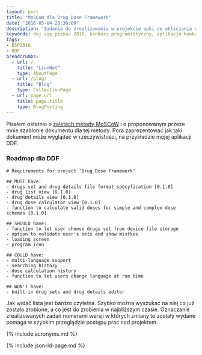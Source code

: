```yaml
---
layout: post
title: "MoSCoW dla Drug Dose Framework"
date: "2016-05-04 20:30:00"
description: 'Zadania do zrealizowania w projekcie apki do obliczania dawek leków'
keywords: daj się poznać 2016, konkurs programistyczny, aplikacja konkursowa, drug dose framework, aplikacja mobilna, pas pediatryczny, dawkowanie leków, ionic framework, metoda MoSCoW, zbieranie wymagań, analiza wymagań,  must have, should have, could have, wont have, minimum usable subset, markdown
tags:
- DSP2016
- DDF
breadcrumbs:
  - url: /
    title: "LionNet"
    type: AboutPage
  - url: /blog/
    title: "Blog"
    type: CollectionPage
  - url: page.url
    title: page.title
    type: BlogPosting
---
```


Pisałem ostatnio o [zaletach metody MoSCoW][1] i o proponowanym przeze mnie szablonie
dokumentu dla tej metody. Pora zaprezentować jak taki dokument może wyglądać w 
rzeczywistości, na przykładzie mojej aplikacji DDF.

### Roadmap dla DDF

    # Requirements for project 'Drug Dose Framework'

    ## MUST have:
    - drugs set and drug details file format specyfication [0.1.0]
    - drug list view [0.1.0]
    - drug details view [0.1.0]
    - drug dose calculator view [0.1.0]
    - function to calculate valid doses for simple and complex dose schemas [0.1.0]

    ## SHOULD have:
    - function to let user choose drugs set from device file storage
    - option to validate user's sets and show mistkes
    - loading screen
    - program icon

    ## COULD have:
    - multi-language support
    - searching history
    - dose calculation history
    - function to let users change language at run time

    ## WON'T have:
    - built-in drug sets and drug details editor

Jak widać lista jest bardzo czytelna. Szybko można wyszukać na niej co już zostało
zrobione, a co jest do zrobienia w najbliższym czasie. Oznaczanie zrealizowanych
zadań numerami wersji w których zmiany te zostały wydane pomaga w szybkim przeglądzie
postępu prac nad projektem.

[1]: /2016/04/29/podroz-na-wschod-roadmap-z-moscow.html


{% include acronyms.md %}

{% include json-ld-page.md %}

